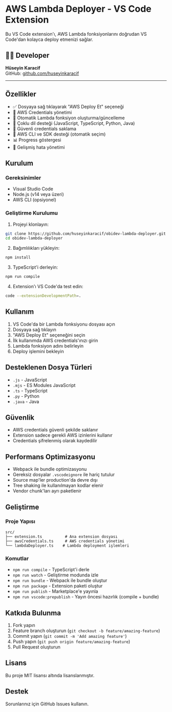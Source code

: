 # AWS Lambda Deployer - VS Code Extension

Bu VS Code extension'ı, AWS Lambda fonksiyonlarını doğrudan VS Code'dan kolayca deploy etmenizi sağlar.

## 👨‍💻 Developer

**Hüseyin Karacif**  
GitHub: [github.com/huseyinkaracif](https://github.com/huseyinkaracif)

---

## Özellikler

- ✅ Dosyaya sağ tıklayarak "AWS Deploy Et" seçeneği
- 🔐 AWS Credentials yönetimi
- 🚀 Otomatik Lambda fonksiyon oluşturma/güncelleme
- 📝 Çoklu dil desteği (JavaScript, TypeScript, Python, Java)
- 💾 Güvenli credentials saklama
- 🔄 AWS CLI ve SDK desteği (otomatik seçim)
- 📊 Progress göstergesi
- 🎯 Gelişmiş hata yönetimi

## Kurulum

### Gereksinimler

- Visual Studio Code
- Node.js (v14 veya üzeri)
- AWS CLI (opsiyonel)

### Geliştirme Kurulumu

1. Projeyi klonlayın:
```bash
git clone https://github.com/huseyinkaracif/obidev-lambda-deployer.git
cd obidev-lambda-deployer
```

2. Bağımlılıkları yükleyin:
```bash
npm install
```

3. TypeScript'i derleyin:
```bash
npm run compile
```

4. Extension'ı VS Code'da test edin:
```bash
code --extensionDevelopmentPath=.
```

## Kullanım

1. VS Code'da bir Lambda fonksiyonu dosyası açın
2. Dosyaya sağ tıklayın
3. "AWS Deploy Et" seçeneğini seçin
4. İlk kullanımda AWS credentials'ınızı girin
5. Lambda fonksiyon adını belirleyin
6. Deploy işlemini bekleyin

## Desteklenen Dosya Türleri

- `.js` - JavaScript
- `.mjs` - ES Modules JavaScript
- `.ts` - TypeScript  
- `.py` - Python
- `.java` - Java

## Güvenlik

- AWS credentials güvenli şekilde saklanır
- Extension sadece gerekli AWS izinlerini kullanır
- Credentials şifrelenmiş olarak kaydedilir

## Performans Optimizasyonu

- Webpack ile bundle optimizasyonu
- Gereksiz dosyalar `.vscodeignore` ile hariç tutulur
- Source map'ler production'da devre dışı
- Tree shaking ile kullanılmayan kodlar elenir
- Vendor chunk'ları ayrı paketlenir

## Geliştirme

### Proje Yapısı

```
src/
├── extension.ts          # Ana extension dosyası
├── awsCredentials.ts     # AWS credentials yönetimi
└── lambdaDeployer.ts    # Lambda deployment işlemleri
```

### Komutlar

- `npm run compile` - TypeScript'i derle
- `npm run watch` - Geliştirme modunda izle
- `npm run bundle` - Webpack ile bundle oluştur
- `npm run package` - Extension paketi oluştur
- `npm run publish` - Marketplace'e yayınla
- `npm run vscode:prepublish` - Yayın öncesi hazırlık (compile + bundle)

## Katkıda Bulunma

1. Fork yapın
2. Feature branch oluşturun (`git checkout -b feature/amazing-feature`)
3. Commit yapın (`git commit -m 'Add amazing feature'`)
4. Push yapın (`git push origin feature/amazing-feature`)
5. Pull Request oluşturun

## Lisans

Bu proje MIT lisansı altında lisanslanmıştır.

## Destek

Sorunlarınız için GitHub Issues kullanın. 